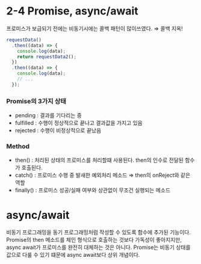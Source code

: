 # 2-4 Promise, async/await

프로미스가 보급되기 전에는 비동기시에는 콜백 패턴이 많이쓰였다. ⇒ 콜백 지옥!

```jsx
requestData()
  .then((data) => {
    console.log(data);
    return requestData2();
  })
  .then((data) => {
    console.log(data);
    // ...
  });
```

### Promise의 3가지 상태

- pending : 결과를 기다리는 중
- fulfilled : 수행이 정상적으로 끝나고 결과값을 가지고 있음
- rejected : 수행이 비정상적으로 끝났음

### Method

- then() : 처리된 상태의 프로미스를 처리할떄 사용된다. then의 인수로 전달된 함수가 호출된다.
- catch() : 프로미스 수행 중 발새한 예외처리 메소드 ⇒ then의 onReject와 같은 역할
- finally() : 프로미스 성공/실패 여부와 상관없이 무조건 실행되는 메소드

# async/await

비동기 프로그래밍을 동기 프로그래밍처럼 작성할 수 있도록 함수에 추가된 기능이다. Promise의 then 메소드를 체인 형식으로 호출하는 것보다 가독성이 좋아지지만, async await가 프로미스를 완전히 대체하는 것은 아니다. Promise는 비동기 상태를 값으로 다룰 수 있기 떄문에 async await보다 상위 개념이다.
